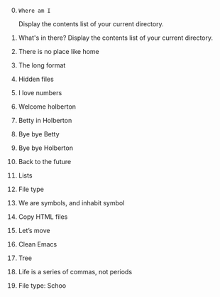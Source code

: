 0.     Where am I
	Display the contents list of your current directory.

1. What's in there?
	Display the contents list of your current directory.

2. There is no place like home
3. The long format
4. Hidden files
5. I love numbers
6. Welcome holberton
7. Betty in Holberton
8. Bye bye Betty
9. Bye bye Holberton
10. Back to the future
11. Lists
12. File type
13. We are symbols, and inhabit symbol
14. Copy HTML files
15. Let’s move
16. Clean Emacs
17. Tree
18. Life is a series of commas, not periods
19. File type: Schoo
